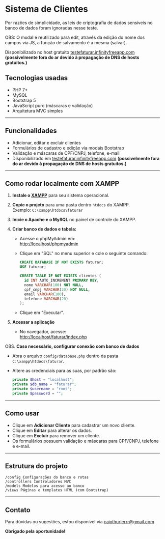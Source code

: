 # Sistema de Clientes

 Por razões de simplicidade, as leis de criptografia de dados sensiveis no banco de dados
foram ignoradas nesse teste.

 OBS: O modal é reutilizado para edit, através da edição do nome dos campos via JS, a função de salvamento é a mesma (salvar).

 Disponibilizado no host gratuito [testefaturar.infinityfreeapp.com](testefaturar.infinityfreeapp.com) **(possivelmente fora do ar devido à propagação de DNS de hosts gratuitos.)**

## Tecnologias usadas

- PHP 7+
- MySQL
- Bootstrap 5
- JavaScript puro (máscaras e validação)
- Arquitetura MVC simples

---

## Funcionalidades

- Adicionar, editar e excluir clientes
- Formulários de cadastro e edição via modais Bootstrap
- Validação e máscaras de CPF/CNPJ, telefone, e-mail
- Disponibilizado em [testefaturar.infinityfreeapp.com](testefaturar.infinityfreeapp.com) **(possivelmente fora do ar devido à propagação de DNS de hosts gratuitos.)**

---

## Como rodar localmente com XAMPP

1. **Instale o [XAMPP](https://www.apachefriends.org/pt_br/index.html)** para seu sistema operacional.

2. **Copie o projeto** para uma pasta dentro `htdocs` do XAMPP.  
   Exemplo: `C:\xampp\htdocs\faturar`

3. **Inicie o Apache e o MySQL** no painel de controle do XAMPP.

4. **Criar banco de dados e tabela:**

   - Acesse o phpMyAdmin em:  
     [http://localhost/phpmyadmin](http://localhost/phpmyadmin)
   
   - Clique em "SQL" no menu superior e cole o seguinte comando:

     ```sql
     CREATE DATABASE IF NOT EXISTS faturar;
     USE faturar;

     CREATE TABLE IF NOT EXISTS clientes (
       id INT AUTO_INCREMENT PRIMARY KEY,
       nome VARCHAR(100) NOT NULL,
       cpf_cnpj VARCHAR(20) NOT NULL,
       email VARCHAR(100),
       telefone VARCHAR(20)
     );
     ```

   - Clique em "Executar".


5. **Acessar a aplicação**

   - No navegador, acesse:  
     [http://localhost/faturar/index.php](http://localhost/faturar/index.php)

OBS. **Caso necessário, configurar conexão com banco de dados**

   - Abra o arquivo `config/database.php` dentro da pasta `C:\xampp\htdocs\faturar`.
   - Altere as credenciais para as suas, por padrão são:

     ```php
     private $host = "localhost";
     private $db_name = "faturar";
     private $username = "root";
     private $password = "";
     ```

---

## Como usar

- Clique em **Adicionar Cliente** para cadastrar um novo cliente.
- Clique em **Editar** para alterar os dados.
- Clique em **Excluir** para remover um cliente.
- Os formulários possuem validação e máscaras para CPF/CNPJ, telefone e e-mail.

---

## Estrutura do projeto

```
/config Configurações do banco e rotas
/controllers Controladores MVC
/models Modelos para acesso ao banco
/views Páginas e templates HTML (com Bootstrap)
```

---

## Contato

Para dúvidas ou sugestões, estou disponível via caiothurlerrr@gmail.com.

**Obrigado pela oportunidade!**
